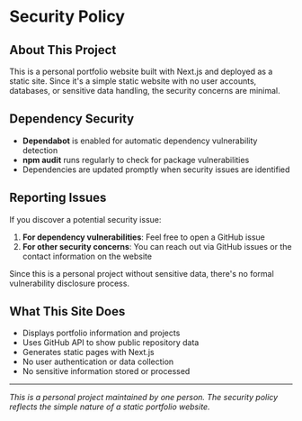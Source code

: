# Security Policy

## About This Project

This is a personal portfolio website built with Next.js and deployed as a static site. Since it's a simple static website with no user accounts, databases, or sensitive data handling, the security concerns are minimal.

## Dependency Security

- **Dependabot** is enabled for automatic dependency vulnerability detection
- **npm audit** runs regularly to check for package vulnerabilities
- Dependencies are updated promptly when security issues are identified

## Reporting Issues

If you discover a potential security issue:

1. **For dependency vulnerabilities**: Feel free to open a GitHub issue
2. **For other security concerns**: You can reach out via GitHub issues or the contact information on the website

Since this is a personal project without sensitive data, there's no formal vulnerability disclosure process.

## What This Site Does

- Displays portfolio information and projects
- Uses GitHub API to show public repository data
- Generates static pages with Next.js
- No user authentication or data collection
- No sensitive information stored or processed

---

*This is a personal project maintained by one person. The security policy reflects the simple nature of a static portfolio website.*
